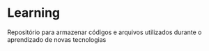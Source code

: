 # Learning
Repositório para armazenar códigos e arquivos utilizados durante o aprendizado de novas tecnologias
